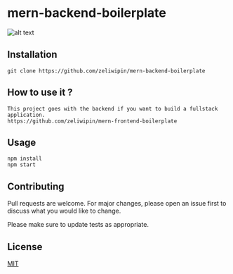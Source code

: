 # mern-backend-boilerplate

![alt text](https://i.ibb.co/vqzKNr6/LOGIN.jpg)


## Installation


```
git clone https://github.com/zeliwipin/mern-backend-boilerplate
```


## How to use it ?

```
This project goes with the backend if you want to build a fullstack application.
https://github.com/zeliwipin/mern-frontend-boilerplate
```

## Usage

```
npm install
npm start
```

## Contributing
Pull requests are welcome. For major changes, please open an issue first to discuss what you would like to change.

Please make sure to update tests as appropriate.

## License
[MIT](https://choosealicense.com/licenses/mit/)
